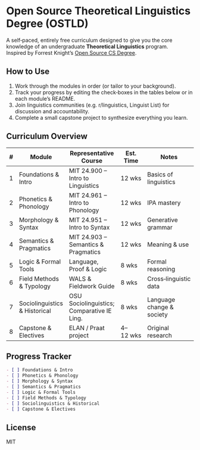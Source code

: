 # Open Source Theoretical Linguistics Degree (OSTLD)

A self‑paced, entirely free curriculum designed to give you the core knowledge of an undergraduate **Theoretical Linguistics** program.  
Inspired by Forrest Knight’s [Open Source CS Degree](https://github.com/ForrestKnight/open-source-cs).

## How to Use

1. Work through the modules in order (or tailor to your background).
2. Track your progress by editing the check‑boxes in the tables below or in each module’s README.
3. Join linguistics communities (e.g. r/linguistics, Linguist List) for discussion and accountability.
4. Complete a small capstone project to synthesize everything you learn.

## Curriculum Overview

| # | Module | Representative Course | Est. Time | Notes |
|---|--------|-----------------------|-----------|-------|
| 1 | Foundations & Intro | MIT 24.900 – Intro to Linguistics | 12 wks | Basics of linguistics |
| 2 | Phonetics & Phonology | MIT 24.961 – Intro to Phonology | 12 wks | IPA mastery |
| 3 | Morphology & Syntax | MIT 24.951 – Intro to Syntax | 12 wks | Generative grammar |
| 4 | Semantics & Pragmatics | MIT 24.903 – Semantics & Pragmatics | 12 wks | Meaning & use |
| 5 | Logic & Formal Tools | Language, Proof & Logic | 8 wks | Formal reasoning |
| 6 | Field Methods & Typology | WALS & Fieldwork Guide | 8 wks | Cross‑linguistic data |
| 7 | Sociolinguistics & Historical | OSU Sociolinguistics; Comparative IE Ling. | 8 wks | Language change & society |
| 8 | Capstone & Electives | ELAN / Praat project | 4–12 wks | Original research |

## Progress Tracker

```markdown
- [ ] Foundations & Intro
- [ ] Phonetics & Phonology
- [ ] Morphology & Syntax
- [ ] Semantics & Pragmatics
- [ ] Logic & Formal Tools
- [ ] Field Methods & Typology
- [ ] Sociolinguistics & Historical
- [ ] Capstone & Electives
```

## License

MIT
